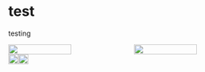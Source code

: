 # test
testing

<picture><img src="https://avatars.githubusercontent.com/u/36966635?v=4" height="20" width="50%" /></picture><picture><img src="https://avatars.githubusercontent.com/u/36966635?v=4" height=20 width="50%" /></picture><picture><img src="https://avatars.githubusercontent.com/u/36966635?v=4" height=20 /></picture><picture><img src="https://avatars.githubusercontent.com/u/36966635?v=4" height=20 /></picture>

